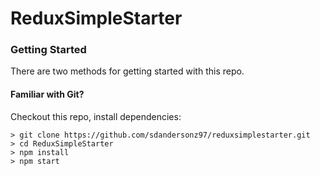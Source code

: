 # ReduxSimpleStarter

### Getting Started

There are two methods for getting started with this repo.

#### Familiar with Git?
Checkout this repo, install dependencies:

```
> git clone https://github.com/sdandersonz97/reduxsimplestarter.git
> cd ReduxSimpleStarter
> npm install
> npm start
```


